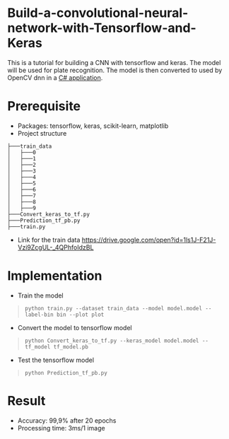 # Build-a-convolutional-neural-network-with-Tensorflow-and-Keras
This is a tutorial for building a CNN with tensorflow and keras. The model will be used for plate recognition. The model is then converted to used by OpenCV dnn in a [C# application](https://github.com/habom2310/ANPR-system). 

# Prerequisite
 - Packages: tensorflow, keras, scikit-learn, matplotlib
 - Project structure

```
├───train_data
│   ├───0
│   ├───1
│   ├───2
│   ├───3
│   ├───4
│   ├───5
│   ├───6
│   ├───7
│   ├───8
│   ├───9
├───Convert_keras_to_tf.py
├───Prediction_tf_pb.py
├───train.py
```
 - Link for the train data https://drive.google.com/open?id=1ls1J-F21J-Vzi9ZcgUL-_4QPhfoIdzBL
# Implementation
- Train the model
> `python train.py --dataset train_data --model model.model --label-bin bin --plot plot`
- Convert the model to tensorflow model
> `python Convert_keras_to_tf.py --keras_model model.model --tf_model tf_model.pb`
- Test the tensorflow model
> `python Prediction_tf_pb.py`

# Result
- Accuracy: 99,9% after 20 epochs
- Processing time: 3ms/1 image
